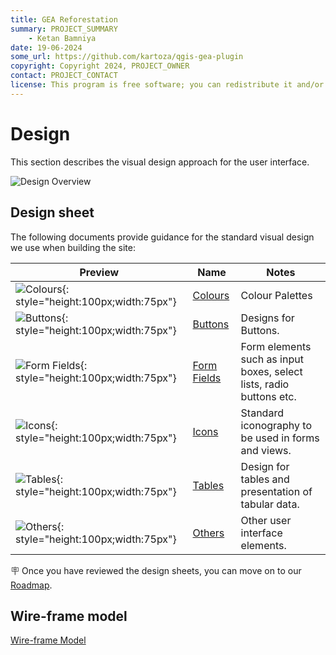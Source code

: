 ```yaml
---
title: GEA Reforestation
summary: PROJECT_SUMMARY
    - Ketan Bamniya
date: 19-06-2024
some_url: https://github.com/kartoza/qgis-gea-plugin
copyright: Copyright 2024, PROJECT_OWNER
contact: PROJECT_CONTACT
license: This program is free software; you can redistribute it and/or modify it under the terms of the GNU Affero General Public License as published by the Free Software Foundation; either version 3 of the License, or (at your option) any later version.
---
```


# Design
<!-- Replace all of the titles with relevant titles -->

This section describes the visual design approach for the user interface.

![Design Overview]()

## Design sheet

The following documents provide guidance for the standard visual design we use when building the site:
<!-- Add the relevant images into the adjacent img folder using the naming convention -->
<!-- In the name column, add a link to a pdf of the relevant design sheet. e.g. img/design-colours.pdf  -->

| Preview | Name | Notes |
|------------|---------|----------------|
|![Colours](){: style="height:100px;width:75px"} | [Colours]() | Colour Palettes |
|![Buttons](){: style="height:100px;width:75px"} | [Buttons]() | Designs for Buttons. |
|![Form Fields](){: style="height:100px;width:75px"} | [Form Fields]() | Form elements such as input boxes, select lists, radio buttons etc. |
|![Icons](){: style="height:100px;width:75px"} | [Icons]() | Standard iconography to be used in forms and views.  |
|![Tables](){: style="height:100px;width:75px"} | [Tables]() | Design for tables and presentation of tabular data.  |
|![Others](){: style="height:100px;width:75px"} | [Others]() | Other user interface elements. |

🪧 Once you have reviewed the design sheets, you can move on to our [Roadmap](roadmap.md).

## Wire-frame model
<!-- Link to wire-frame or screenshots of wire-frame -->

[Wire-frame Model]()

